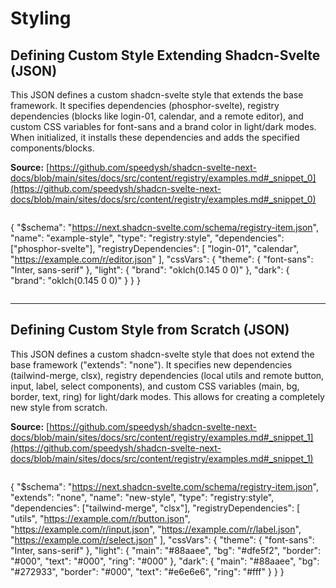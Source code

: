 # Styling

## Defining Custom Style Extending Shadcn-Svelte (JSON)

This JSON defines a custom shadcn-svelte style that extends the base framework. It specifies dependencies (phosphor-svelte), registry dependencies (blocks like login-01, calendar, and a remote editor), and custom CSS variables for font-sans and a brand color in light/dark modes. When initialized, it installs these dependencies and adds the specified components/blocks.

**Source:** [https://github.com/speedysh/shadcn-svelte-next-docs/blob/main/sites/docs/src/content/registry/examples.md#_snippet_0](https://github.com/speedysh/shadcn-svelte-next-docs/blob/main/sites/docs/src/content/registry/examples.md#_snippet_0)

```json

```
{
"$schema": "https://next.shadcn-svelte.com/schema/registry-item.json",
"name": "example-style",
"type": "registry:style",
"dependencies": ["phosphor-svelte"],
"registryDependencies": [
"login-01",
"calendar",
"https://example.com/r/editor.json"
],
"cssVars": {
"theme": {
"font-sans": "Inter, sans-serif"
},
"light": {
"brand": "oklch(0.145 0 0)"
},
"dark": {
"brand": "oklch(0.145 0 0)"
}
}
}
```

```

---

## Defining Custom Style from Scratch (JSON)

This JSON defines a custom shadcn-svelte style that does not extend the base framework ("extends": "none"). It specifies new dependencies (tailwind-merge, clsx), registry dependencies (local utils and remote button, input, label, select components), and custom CSS variables (main, bg, border, text, ring) for light/dark modes. This allows for creating a completely new style from scratch.

**Source:** [https://github.com/speedysh/shadcn-svelte-next-docs/blob/main/sites/docs/src/content/registry/examples.md#_snippet_1](https://github.com/speedysh/shadcn-svelte-next-docs/blob/main/sites/docs/src/content/registry/examples.md#_snippet_1)

```json

```
{
"$schema": "https://next.shadcn-svelte.com/schema/registry-item.json",
"extends": "none",
"name": "new-style",
"type": "registry:style",
"dependencies": ["tailwind-merge", "clsx"],
"registryDependencies": [
"utils",
"https://example.com/r/button.json",
"https://example.com/r/input.json",
"https://example.com/r/label.json",
"https://example.com/r/select.json"
],
"cssVars": {
"theme": {
"font-sans": "Inter, sans-serif"
},
"light": {
"main": "#88aaee",
"bg": "#dfe5f2",
"border": "#000",
"text": "#000",
"ring": "#000"
},
"dark": {
"main": "#88aaee",
"bg": "#272933",
"border": "#000",
"text": "#e6e6e6",
"ring": "#fff"
}
}
}
```

```